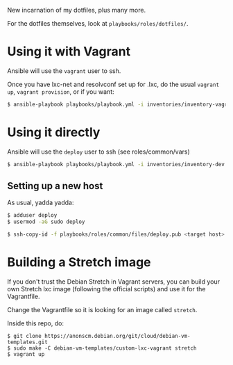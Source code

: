 New incarnation of my dotfiles, plus many more.

For the dotfiles themselves, look at `playbooks/roles/dotfiles/`.


# Using it with Vagrant #

Ansible will use the `vagrant` user to ssh.

Once you have lxc-net and resolvconf set up for <container>.lxc, do the usual `vagrant
up`, `vagrant provision`, or if you want:

```bash
$ ansible-playbook playbooks/playbook.yml -i inventories/inventory-vagr
```


# Using it directly #

Ansible will use the `deploy` user to ssh (see roles/common/vars)

```bash
$ ansible-playbook playbooks/playbook.yml -i inventories/inventory-dev
```


## Setting up a new host ##

As usual, yadda yadda:

```bash
$ adduser deploy
$ usermod -aG sudo deploy
```

``` bash
$ ssh-copy-id -f playbooks/roles/common/files/deploy.pub <target host>
```


# Building a Stretch image #

If you don't trust the Debian Stretch in Vagrant servers, you can build your own
Stretch lxc image (following the official scripts) and use it for the
Vagrantfile.

Change the Vagrantfile so it is looking for an image called `stretch`.

Inside this repo, do:

```
$ git clone https://anonscm.debian.org/git/cloud/debian-vm-templates.git
$ sudo make -C debian-vm-templates/custom-lxc-vagrant stretch
$ vagrant up
```
